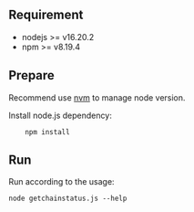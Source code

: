 ## Requirement

- nodejs >= v16.20.2
- npm >=  v8.19.4

## Prepare
Recommend use [nvm](https://github.com/nvm-sh/nvm) to manage node version.

Install node.js dependency:
```shell script
    npm install
```

## Run
Run according to the usage:
```
node getchainstatus.js --help
```
